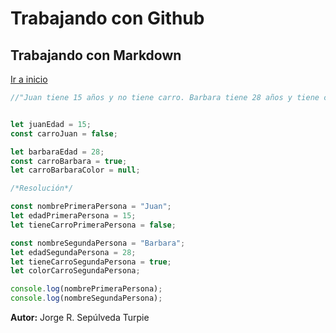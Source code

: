 # Trabajando con Github
## Trabajando con Markdown


[Ir a inicio](https://github.com/Pasculi?tab=repositories)




```Javascript
//"Juan tiene 15 años y no tiene carro. Barbara tiene 28 años y tiene carro pero no sabemos el color del carro de Barbara."


let juanEdad = 15;
const carroJuan = false;

let barbaraEdad = 28;
const carroBarbara = true;
let carroBarbaraColor = null;

/*Resolución*/

const nombrePrimeraPersona = "Juan";
let edadPrimeraPersona = 15;
let tieneCarroPrimeraPersona = false;

const nombreSegundaPersona = "Barbara";
let edadSegundaPersona = 28;
let tieneCarroSegundaPersona = true;
let colorCarroSegundaPersona;

console.log(nombrePrimeraPersona);
console.log(nombreSegundaPersona);

```





**Autor:** Jorge R. Sepúlveda Turpie
